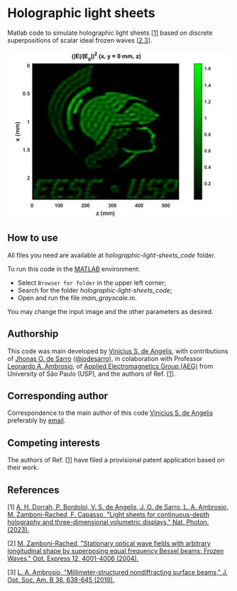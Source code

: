 # Holographic light sheets

Matlab code to simulate holographic light sheets [[1](#references)] based on discrete superpositions of scalar ideal frozen waves [[2,3](#references)].

<p align="center">
  <img src="holographic-light-sheets_code/result.jpg">
</p>


## How to use
All files you need are available at *holographic-light-sheets_code* folder.

To run this code in the <a href="https://www.mathworks.com/products/matlab.html">MATLAB</a> environment:
- Select `Browser for folder` in the upper left corner;
- Search for the folder *holographic-light-sheets_code*;
- Open and run the file *main_grayscale.m*.

You may change the input image and the other parameters as desired.

## Authorship
This code was main developed by <a href="https://www.researchgate.net/profile/Vinicius-De-Angelis">Vinicius S. de Angelis</a>, with contributions of <a href="https://www.researchgate.net/profile/Jhonas-de-Sarro">Jhonas O. de Sarro</a> ([@jodesarro]( https://github.com/jodesarro )), in colaboration with Professor <a href="https://www.researchgate.net/profile/Leonardo-Ambrosio">Leonardo A. Ambrosio</a>, of <a href="http://www.sel.eesc.usp.br/leonardo">Applied Electromagnetics Group (AEG)</a> from University of São Paulo (USP), and the authors of Ref. [[1](#references)].

## Corresponding author
Correspondence to the main author of this code <a href="https://www.researchgate.net/profile/Vinicius-De-Angelis">Vinicius S. de Angelis</a> preferably by <a href=mailto:vinicius.angelis@usp.br>email</a>.

## Competing interests
The authors of Ref. [[1](#references)] have filed a provisional patent application based on their work.

## References
[1] <a href="https://doi.org/10.1038/s41566-023-01188-y">A. H. Dorrah, P. Bordoloi, V. S. de Angelis, J. O. de Sarro, L. A. Ambrosio, M. Zamboni-Rached, F. Capasso, "Light sheets for continuous-depth holography and three-dimensional volumetric displays," Nat. Photon. (2023).</a>

[2] <a href="https://doi.org/10.1364/OPEX.12.004001">M. Zamboni-Rached, "Stationary optical wave fields with arbitrary longitudinal shape by superposing equal frequency Bessel beams: Frozen Waves," Opt. Express 12, 4001-4006 (2004).</a>

[3] <a href="https://doi.org/10.1364/JOSAB.36.000638">L. A. Ambrosio, "Millimeter-structured nondiffracting surface beams," J. Opt. Soc. Am. B 36, 638-645 (2019).</a>
